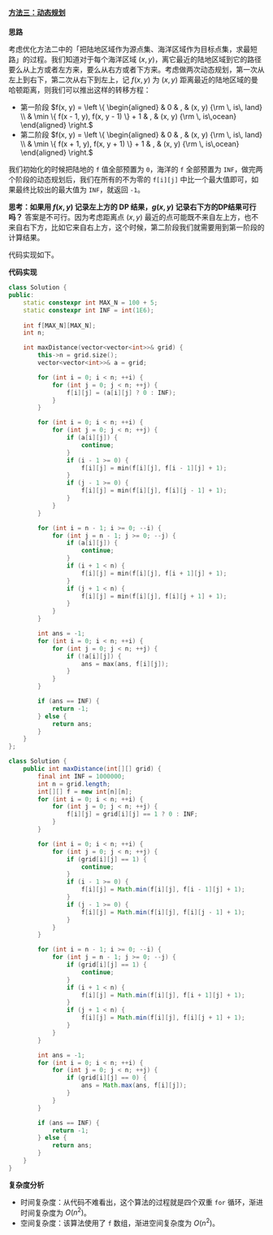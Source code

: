 ﻿#### [方法三：动态规划](https://leetcode.cn/problems/as-far-from-land-as-possible/solutions/147423/di-tu-fen-xi-by-leetcode-solution/)

**思路**

考虑优化方法二中的「把陆地区域作为源点集、海洋区域作为目标点集，求最短路」的过程。我们知道对于每个海洋区域 $(x, y)$，离它最近的陆地区域到它的路径要么从上方或者左方来，要么从右方或者下方来。考虑做两次动态规划，第一次从左上到右下，第二次从右下到左上，记 $f(x, y)$ 为 $(x, y)$ 距离最近的陆地区域的曼哈顿距离，则我们可以推出这样的转移方程：
-   第一阶段
$f(x, y) = \left \{ \begin{aligned} & 0 & , & (x, y) {\rm \, is\, land} \\ & \min \{ f(x - 1, y), f(x, y - 1) \} + 1 & , & (x, y) {\rm \, is\,ocean} \end{aligned} \right.$
-   第二阶段
$f(x, y) = \left \{ \begin{aligned} & 0 & , & (x, y) {\rm \, is\, land} \\ & \min \{ f(x + 1, y), f(x, y + 1) \} + 1 & , & (x, y) {\rm \, is\,ocean} \end{aligned} \right.$

我们初始化的时候把陆地的 `f` 值全部预置为 `0`，海洋的 `f` 全部预置为 `INF`，做完两个阶段的动态规划后，我们在所有的不为零的 `f[i][j]` 中比一个最大值即可，如果最终比较出的最大值为 `INF`，就返回 `-1`。

**思考：如果用 $f(x, y)$ 记录左上方的 DP 结果，$g(x, y)$ 记录右下方的DP结果可行吗？** 答案是不可行。因为考虑距离点 $(x, y)$ 最近的点可能既不来自左上方，也不来自右下方，比如它来自右上方，这个时候，第二阶段我们就需要用到第一阶段的计算结果。

代码实现如下。

**代码实现**

```cpp
class Solution {
public:
    static constexpr int MAX_N = 100 + 5;
    static constexpr int INF = int(1E6);
    
    int f[MAX_N][MAX_N];
    int n;

    int maxDistance(vector<vector<int>>& grid) {
        this->n = grid.size();
        vector<vector<int>>& a = grid;

        for (int i = 0; i < n; ++i) {
            for (int j = 0; j < n; ++j) {
                f[i][j] = (a[i][j] ? 0 : INF);
            }
        }

        for (int i = 0; i < n; ++i) {
            for (int j = 0; j < n; ++j) {
                if (a[i][j]) {
                    continue;
                }
                if (i - 1 >= 0) {
                    f[i][j] = min(f[i][j], f[i - 1][j] + 1);
                }
                if (j - 1 >= 0) {
                    f[i][j] = min(f[i][j], f[i][j - 1] + 1);
                }
            }
        }

        for (int i = n - 1; i >= 0; --i) {
            for (int j = n - 1; j >= 0; --j) {
                if (a[i][j]) {
                    continue;
                }
                if (i + 1 < n) {
                    f[i][j] = min(f[i][j], f[i + 1][j] + 1);
                }
                if (j + 1 < n) {
                    f[i][j] = min(f[i][j], f[i][j + 1] + 1);
                }
            }
        }

        int ans = -1;
        for (int i = 0; i < n; ++i) {
            for (int j = 0; j < n; ++j) {
                if (!a[i][j]) {
                    ans = max(ans, f[i][j]);
                }
            }
        }

        if (ans == INF) {
            return -1;
        } else {
            return ans;
        }
    }
};
```

```java
class Solution {
    public int maxDistance(int[][] grid) {
        final int INF = 1000000;
        int n = grid.length;
        int[][] f = new int[n][n];
        for (int i = 0; i < n; ++i) {
            for (int j = 0; j < n; ++j) {
                f[i][j] = grid[i][j] == 1 ? 0 : INF;
            }
        }

        for (int i = 0; i < n; ++i) {
            for (int j = 0; j < n; ++j) {
                if (grid[i][j] == 1) {
                    continue;
                }
                if (i - 1 >= 0) {
                    f[i][j] = Math.min(f[i][j], f[i - 1][j] + 1);
                }
                if (j - 1 >= 0) {
                    f[i][j] = Math.min(f[i][j], f[i][j - 1] + 1);
                }
            }
        }

        for (int i = n - 1; i >= 0; --i) {
            for (int j = n - 1; j >= 0; --j) {
                if (grid[i][j] == 1) {
                    continue;
                }
                if (i + 1 < n) {
                    f[i][j] = Math.min(f[i][j], f[i + 1][j] + 1);
                }
                if (j + 1 < n) {
                    f[i][j] = Math.min(f[i][j], f[i][j + 1] + 1);
                }
            }
        }

        int ans = -1;
        for (int i = 0; i < n; ++i) {
            for (int j = 0; j < n; ++j) {
                if (grid[i][j] == 0) {
                    ans = Math.max(ans, f[i][j]);
                }
            }
        }

        if (ans == INF) {
            return -1;
        } else {
            return ans;
        }
    }
}
```

**复杂度分析**

-   时间复杂度：从代码不难看出，这个算法的过程就是四个双重 `for` 循环，渐进时间复杂度为 $O(n^2)$。
-   空间复杂度：该算法使用了 `f` 数组，渐进空间复杂度为 $O(n^2)$。
